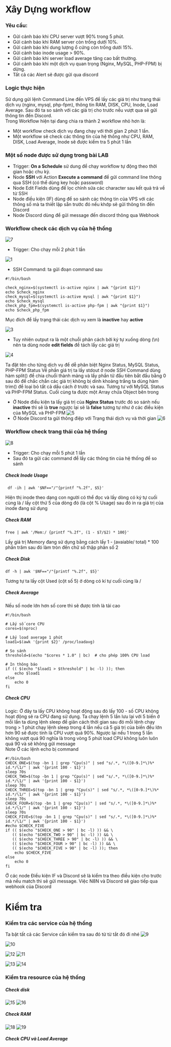 # Xây Dựng workflow
### Yêu cầu:
- Gửi cảnh báo khi CPU server vượt 90% trong 5 phút.
- Gửi cảnh báo khi RAM server còn trống dưới 10%.
- Gửi cảnh báo khi dung lượng ổ cứng còn trống dưới 15%.
- Gửi cảnh báo  inode usage > 90%. 
- Gửi cảnh báo khi server load average tăng cao bất thường.
- Gửi cảnh báo khi một dịch vụ quan trọng (Nginx, MySQL, PHP-FPM) bị dừng.
- Tất cả các Alert sẽ được gửi qua discord

### Logic thực hiện

Sử dụng gửi lệnh Command Line đến VPS để lấy các giá trị như trang thái dịch vụ (nginx, mysql, php-fpm), thông tin RAM, DISK, CPU, Inode, Load Average. Sau đó ta so sánh với các giá trị cho trước nếu vượt qua sẽ gửi thông tin đến Discord.  
Trong Workflow hiện tại đang chia ra thành 2 workflow nhỏ hơn là:
- Một workflow check dịch vụ đang chạy với thời gian 2 phút 1 lần.
- Một workflow sẽ check các thông tin của hệ thống như CPU, RAM, DISK, Load Average, Inode sẽ được kiểm tra 5 phút 1 lần
### Một số node được sử dụng trong bài LAB
- Trigger: **On a Schedule** sử dung để chạy workflow tự động theo thời gian hoặc chu kỳ.
- Node **SSH** với Action **Execute a command** để gửi command line thông qua SSH (có thể dùng key hoặc password)
- Node Edit Fields dùng để lọc chỉnh sửa các character sau kết quả trả về từ SSH
- Node điều kiện (IF) dùng để so sánh các thông tin của VPS với các thông số mà ta thiết lập sẵn trước đó nếu khớp sẽ gửi thông tin đến Discord
- Node Discord dùng để gửi message đến discord thông qua Webhook
### Workflow check các dịch vụ của hệ thống

![7](https://github.com/user-attachments/assets/4988a320-0039-4002-ade3-00c912f5704a)

- Trigger: Cho chạy mỗi 2 phút 1 lần

![1](https://github.com/user-attachments/assets/32d59c39-42b7-4984-9918-f304232f048e)

- SSH Command: ta gửi đoạn command sau
```
#!/bin/bash

check_nginx=$(systemctl is-active nginx | awk "{print $1}")
echo $check_nginx
check_mysql=$(systemctl is-active mysql | awk "{print $1}")
echo $check_mysql
check_php_fpm=$(systemctl is-active php-fpm | awk "{print $1}")
echo $check_php_fpm   
```

Mục đích để lấy trạng thái các dịch vụ xem là **inactive** hay **active**

![3](https://github.com/user-attachments/assets/fcf04828-3b68-4ee4-bb9a-e60dbd9a2777)

- Tuy nhiên output ra là một chuỗi phân cách bởi ký tự xuống dòng (\n) nên ta dùng node **edit fields** để tách lấy các giá trị

![4](https://github.com/user-attachments/assets/b5d08ae7-f8b8-4aa3-91f2-b3727639717b)

 Ta đặt tên cho từng dịch vụ để dễ phân biệt Nginx Status, MySQL Status, PHP-FPM Status
 Về phần giá trị ta lấy stdout ở node SSH Command dùng hàm split() để chia chuổi thành mảng và lấy phần tử đầu tiên bắt đầu bằng 0 sau đó để chắc chắn các giá trị không bị dính khoảng trắng ta dùng hàm trim() để loại bỏ tất cả dấu cách ở trước và sau. Tương tư với MySQL Status và PHP-FPM Status. Cuối cùng ta được một Array chứa Object bên trong
- Ở Node điều kiện ta lấy giá trị của **Nginx Status** trước đó so sánh nếu **inactive** thì sẽ là **true** ngược lại sẽ là **false** tương tự như ở các điều kiện của MySQL và PHP-FPM
![5](https://github.com/user-attachments/assets/28d048ce-88a4-48da-b8f6-41c304b60795)
- Ở Node Discord ta gửi thông điệp với Trạng thái dịch vụ và thời gian
![6](https://github.com/user-attachments/assets/f0c87c9b-b5a6-416d-8f93-d6768dc92c24)

### Workflow check trang thái của hệ thống
![8](https://github.com/user-attachments/assets/47a0f11f-ff10-4283-bc42-33f2a290f111)

- Trigger: Cho chạy mỗi 5 phút 1 lần
- Sau đó ta gửi các command để lấy các thông tin của hệ thống để so sánh
##### Check Inode Usage
```
 df -ih | awk '$NF=="/"{printf "%.2f", $5}'
```
  Hiện thị inode theo dạng con người có thể đọc và lấy dòng có ký tự cuối cùng là / lấy cột thứ 5 của dòng đó (là cột % Usage) sau đó in ra giá trị  của inode đang sử dụng

#####  Check RAM  
```
free | awk '/Mem:/ {printf "%.2f", (1 - $7/$2) * 100}'
```

Lấy giá trị Memory đang sử dụng bằng cách lấy 1 - (avaiable/ total) * 100 phần trăm sau đó làm tròn đến chữ số thập phân số 2

##### Check Disk
```
df -h | awk '$NF=="/"{printf "%.2f", $5}'
```
Tương tự ta lấy cột Used (cột số 5) ở dòng có kí tự cuối cùng là /

##### Check Average 
Nếu số node lớn hơn số core thì sẽ được tính là tải cao
```
#!/bin/bash

# Lấy số core CPU
cores=$(nproc)

# Lấy load average 1 phút
load1=$(awk '{print $2}' /proc/loadavg)

# So sánh
threshold=$(echo "$cores * 1.0" | bc)  # cho phép 100% CPU load

# In thông báo
if (( $(echo "$load1 > $threshold" | bc -l) )); then
    echo $load1
else
    echo 0
fi
```

##### Check CPU
Logic: Ở đây ta lấy CPU không hoạt động sau đó lấy 100 - số CPU không hoạt động sẽ ra CPU đang sử dụng. Ta chạy lệnh 5 lần lưu lại với 5 biến ở mỗi lần ta dùng lệnh sleep để giãn cách thời gian sau đó mỗi lệnh chạy trong > 1 phút chạy lệnh sleep trong 4 lần nếu cả 5 giá trị của biến đều lớn hơn 90 sẽ được tính là CPU vượt quá 90%. Ngược lại nếu 1 trong 5 lần không vượt quá 90  nghĩa là trong vòng 5 phút load CPU không luôn luôn quá 90 và sẽ không gửi message  
Note Ở các lệnh echo bị command
```
#!/bin/bash
CHECK_ONE=$(top -bn 1 | grep "Cpu(s)" | sed "s/.*, *\([0-9.]*\)%* id.*/\1/" | awk '{print 100 - $1}')
sleep 70s
CHECK_TWO=$(top -bn 1 | grep "Cpu(s)" | sed "s/.*, *\([0-9.]*\)%* id.*/\1/" | awk '{print 100 - $1}')
sleep 70s
CHECK_THREE=$(top -bn 1 | grep "Cpu(s)" | sed "s/.*, *\([0-9.]*\)%* id.*/\1/" | awk '{print 100 - $1}')
sleep 70s
CHECK_FOUR=$(top -bn 1 | grep "Cpu(s)" | sed "s/.*, *\([0-9.]*\)%* id.*/\1/" | awk '{print 100 - $1}')
sleep 70s
CHECK_FIVE=$(top -bn 1 | grep "Cpu(s)" | sed "s/.*, *\([0-9.]*\)%* id.*/\1/" | awk '{print 100 - $1}')
#echo $CHECK_FIVE
if (( $(echo "$CHECK_ONE > 90" | bc -l) )) && \
   (( $(echo "$CHECK_TWO > 90" | bc -l) )) && \
   (( $(echo "$CHECK_THREE > 90" | bc -l) )) && \
   (( $(echo "$CHECK_FOUR > 90" | bc -l) )) && \
   (( $(echo "$CHECK_FIVE > 90" | bc -l) )); then
    echo $CHECK_FIVE
else
    echo 0
fi

```
Ở các node Điều kiện IF và Discord sẽ là kiểm tra theo điều kiện cho trước mà nếu match thì sẽ gửi message. Việc N8N và Discord sẽ giao tiếp qua webhook của Discord

# Kiểm tra 
### Kiểm tra các service của hệ thống
Ta bật tất cả các Service cần kiểm tra sau đó từ từ tắt đó đi nhé
![9](https://github.com/user-attachments/assets/12d92368-25f1-4035-bee6-832fd11bb73e)

![10](https://github.com/user-attachments/assets/2322edc6-c80f-475b-9c78-a572ed336236)

![12](https://github.com/user-attachments/assets/ba1c8d75-9f2d-48f0-8c05-6ce88049f4f9)
![11](https://github.com/user-attachments/assets/27dc3c09-413a-463e-aecc-6d41fd43496c)

![13](https://github.com/user-attachments/assets/2976b128-65a2-4c0f-9b4f-0147c60576b6)
![14](https://github.com/user-attachments/assets/0bd793e6-5331-4e80-bef7-fb78af1329ad)

### Kiểm tra resource của hệ thống

##### Check disk
![15](https://github.com/user-attachments/assets/c2a7246d-8c77-456d-be7c-2e0c2de7f10a)
![16](https://github.com/user-attachments/assets/c9f043d1-9d8f-4b24-bd05-c252d50797f3)

##### Check RAM 
![18](https://github.com/user-attachments/assets/facb884d-e5d4-4f90-b8b0-d3fd5151298f)
![19](https://github.com/user-attachments/assets/c30bc24f-8bfd-4ef2-a352-26f8f84bfb8b)

##### Check CPU và Load Average






















  
